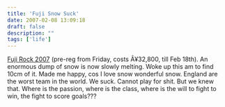 ```yaml
---
title: 'Fuji Snow Suck'
date: 2007-02-08 13:09:18
draft: false
description: ""
tags: ['life']
---
```


[Fuji Rock 2007](http://www.smash-uk.com/frf07/) (pre-reg from Friday, costs Â¥32,800, till Feb 18th). An enormous dump of snow is now slowly melting. Woke up this am to find 10cm of it. Made me happy, cos I love snow wonderful snow. England are the worst team in the world. We suck. Cannot play for shit. But we knew that. Where is the passion, where is the class, where is the will to fight to win, the fight to score goals???